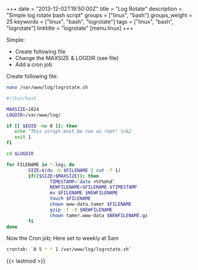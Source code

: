 +++
date = "2013-12-02T19:50:00Z"
title = "Log Rotate"
description = "Simple log rotate bash script"
groups = ["linux", "bash"]
groups_weight = 25
keywords = ["linux", "bash", "logrotate"]
tags = ["linux", "bash", "logrotate"]
linktitle = "logrotate"
[menu.linux]
+++

Simple:
 - Create following file
 - Change the MAXSIZE & LOGDIR (see file) 
 - Add a cron job


Create following file:
```bash
nano /var/www/log/logrotate.sh
```

```bash
#!/bin/bash

MAXSIZE=1024
LOGDIR=/var/www/log/

if [[ $EUID -ne 0 ]]; then
   echo "This script must be run as root" 1>&2
   exit 1
fi

cd $LOGDIR

for FILENAME in *.log; do
        SIZE=$(du -b $FILENAME | cut -f 1)
        if(($SIZE>$MAXSIZE)); then
                TIMESTAMP=`date +%Y%m%d`
                NEWFILENAME=$FILENAME.$TIMESTAMP
                mv $FILENAME $NEWFILENAME
                touch $FILENAME
                chown www-data.tamer $FILENAME
                gzip -f -9 $NEWFILENAME
                chown tamer.www-data $NEWFILENAME.gz
        fi
done
```

Now the Cron job; Here set to weekly at 5am  
```bash
crontab: `0 5 * * 1 /var/www/log/logrotate.sh`
```

{{< lastmod >}}